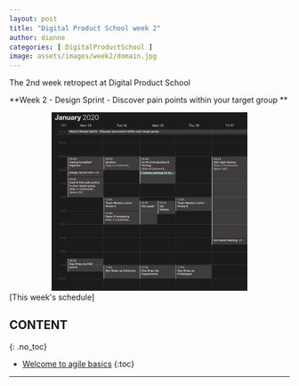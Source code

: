 ```yaml
---
layout: post
title: "Digital Product School week 2"
author: dionne
categories: [ DigitalProductSchool ]
image: assets/images/week2/domain.jpg
--- 
```

 
The 2nd week retropect at Digital Product School

**Week 2 - Design Sprint - Discover pain points within your target group **

<div style="text-align:center">
    <img src="/assets/images/week2/schedule.png" width="70%" height="70%"/>
</div>
[This week's schedule]

## CONTENT
{: .no_toc}

* [Welcome to agile basics](#welcome-to-agile-basics)
{:toc}

---

<!-- to write: made image clssification model -->